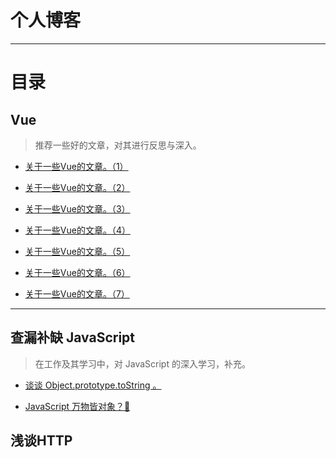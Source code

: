 # 个人博客

---

# 目录

## Vue

> 推荐一些好的文章，对其进行反思与深入。

- [关于一些Vue的文章。（1）](https://github.com/jkchao/bolg/issues/1)

- [关于一些Vue的文章。（2）](https://github.com/jkchao/bolg/issues/2)

- [关于一些Vue的文章。（3）](https://github.com/jkchao/bolg/issues/3)

- [关于一些Vue的文章。（4）](https://github.com/jkchao/bolg/issues/4)

- [关于一些Vue的文章。（5）](https://github.com/jkchao/bolg/issues/5)

- [关于一些Vue的文章。（6）](https://github.com/jkchao/bolg/issues/6)

- [关于一些Vue的文章。（7）](https://github.com/jkchao/bolg/issues/7)


---

## 查漏补缺 JavaScript
> 在工作及其学习中，对 JavaScript 的深入学习，补充。
- [谈谈 Object.prototype.toString 。](https://github.com/jkchao/bolg/issues/8)

- [JavaScript 万物皆对象？🤔](https://github.com/jkchao/bolg/issues/9)

## 浅谈HTTP
